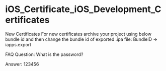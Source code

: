 # iOS_Certificate_iOS_Development_Certificates
New Certificates For new certificates archive your project using below bundle id and then change the bundle id of exported .ipa file:  BundleID -> iapps.export

FAQ 
Question: What is the password?

Answer: 123456

